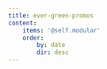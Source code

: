```yaml
---
title: ever-green-promos
content:
    items: '@self.modular'
    order:
        by: date
        dir: desc
---
```


